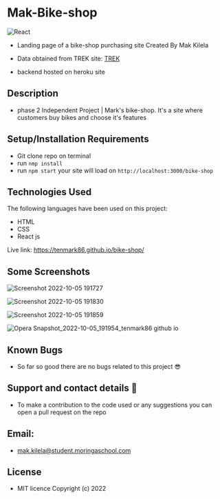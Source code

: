 # Mak-Bike-shop

![React](https://www.google.com/url?sa=i&url=https%3A%2F%2Fwww.pinterest.com%2Fpin%2F463870830347197428%2F&psig=AOvVaw1X5OdW9EnEZNb_byPZmCQu&ust=1665249688190000&source=images&cd=vfe&ved=0CAkQjRxqFwoTCNiOvd7SzvoCFQAAAAAdAAAAABAD)


* Landing page of a bike-shop purchasing site
Created By Mak Kilela

* Data obtained from TREK site: [TREK](https://www.trekbikes.com) 

* backend hosted on heroku site 

## Description
* phase 2 Independent Project | Mark's bike-shop. It's a site where customers buy bikes and choose it's features

## Setup/Installation Requirements

* Git clone repo on terminal
* run ```nmp install```
* run ```npm start```
your site will load on  ```http://localhost:3000/bike-shop```

## Technologies Used
The following languages have been used on this project:

* HTML
* CSS
* React js 

Live link: https://tenmark86.github.io/bike-shop/

## Some Screenshots
![Screenshot 2022-10-05 191727](https://user-images.githubusercontent.com/83606182/194111747-2c9de3e9-95be-4416-a2ec-5c49773f1f09.png)

![Screenshot 2022-10-05 191830](https://user-images.githubusercontent.com/83606182/194111993-cc5a817b-6750-4c58-a2d2-4083fcd325bb.png)

![Screenshot 2022-10-05 191859](https://user-images.githubusercontent.com/83606182/194112079-8d14e6e6-3517-41a0-b42c-991099c9969f.png)

![Opera Snapshot_2022-10-05_191954_tenmark86 github io](https://user-images.githubusercontent.com/83606182/194114536-b09b7c02-7259-4c74-8f56-fb0f2336d4df.png)


## Known Bugs
* So far so good there are no bugs related to this project 😎

## Support and contact details 🙂
* To make a contribution to the code used or any suggestions you can open a pull request on the repo

## Email:
* mak.kilela@student.moringaschool.com

## License
* MIT licence Copyright (c) 2022 


